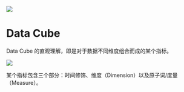 [![](https://i.postimg.cc/DfL8fsVd/image.png)](https://github.com/wx-chevalier/Frontend-Series)

# Data Cube

Data Cube 的直观理解，即是对于数据不同维度组合而成的某个指标。

![](https://i.postimg.cc/B64bpmYd/image.png)

某个指标包含三个部分：时间修饰、维度（Dimension）以及原子词/度量（Measure）。
